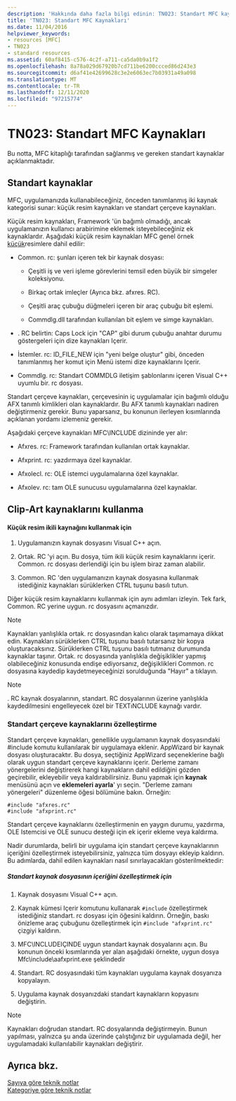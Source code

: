 ```yaml
---
description: 'Hakkında daha fazla bilgi edinin: TN023: Standart MFC kaynakları'
title: 'TN023: Standart MFC Kaynakları'
ms.date: 11/04/2016
helpviewer_keywords:
- resources [MFC]
- TN023
- standard resources
ms.assetid: 60af8415-c576-4c2f-a711-ca5da0b9a1f2
ms.openlocfilehash: 8a78a029d67920b7cd711be6200ccced86d243e3
ms.sourcegitcommit: d6af41e42699628c3e2e6063ec7b03931a49a098
ms.translationtype: MT
ms.contentlocale: tr-TR
ms.lasthandoff: 12/11/2020
ms.locfileid: "97215774"
---
```

# <a name="tn023-standard-mfc-resources"></a>TN023: Standart MFC Kaynakları

Bu notta, MFC kitaplığı tarafından sağlanmış ve gereken standart kaynaklar açıklanmaktadır.

## <a name="standard-resources"></a>Standart kaynaklar

MFC, uygulamanızda kullanabileceğiniz, önceden tanımlanmış iki kaynak kategorisi sunar: küçük resim kaynakları ve standart çerçeve kaynakları.

Küçük resim kaynakları, Framework 'ün bağımlı olmadığı, ancak uygulamanızın kullanıcı arabirimine eklemek isteyebileceğiniz ek kaynaklardır. Aşağıdaki küçük resim kaynakları MFC genel örnek [küçük](../overview/visual-cpp-samples.md)resimlere dahil edilir:

- Common. rc: şunları içeren tek bir kaynak dosyası:

  - Çeşitli iş ve veri işleme görevlerini temsil eden büyük bir simgeler koleksiyonu.

  - Birkaç ortak imleçler (Ayrıca bkz. afxres. RC).

  - Çeşitli araç çubuğu düğmeleri içeren bir araç çubuğu bit eşlemi.

  - Commdlg.dll tarafından kullanılan bit eşlem ve simge kaynakları.

- . RC belirtin: Caps Lock için "CAP" gibi durum çubuğu anahtar durumu göstergeleri için dize kaynakları Içerir.

- İstemler. rc: ID_FILE_NEW için "yeni belge oluştur" gibi, önceden tanımlanmış her komut için Menü istemi dize kaynaklarını Içerir.

- Commdlg. rc: Standart COMMDLG iletişim şablonlarını içeren Visual C++ uyumlu bir. rc dosyası.

Standart çerçeve kaynakları, çerçevesinin iç uygulamalar için bağımlı olduğu AFX tanımlı kimlikleri olan kaynaklardır. Bu AFX tanımlı kaynakları nadiren değiştirmeniz gerekir. Bunu yaparsanız, bu konunun ilerleyen kısımlarında açıklanan yordamı izlemeniz gerekir.

Aşağıdaki çerçeve kaynakları MFC\INCLUDE dizininde yer alır:

- Afxres. rc: Framework tarafından kullanılan ortak kaynaklar.

- Afxprint. rc: yazdırmaya özel kaynaklar.

- Afxolecl. rc: OLE istemci uygulamalarına özel kaynaklar.

- Afxolev. rc: tam OLE sunucusu uygulamalarına özel kaynaklar.

## <a name="using-clip-art-resources"></a>Clip-Art kaynaklarını kullanma

#### <a name="to-use-a-clip-art-binary-resource"></a>Küçük resim ikili kaynağını kullanmak için

1. Uygulamanızın kaynak dosyasını Visual C++ açın.

1. Ortak. RC 'yi açın. Bu dosya, tüm ikili küçük resim kaynaklarını içerir. Common. rc dosyası derlendiği için bu işlem biraz zaman alabilir.

1. Common. RC 'den uygulamanızın kaynak dosyasına kullanmak istediğiniz kaynakları sürüklerken CTRL tuşunu basılı tutun.

Diğer küçük resim kaynaklarını kullanmak için aynı adımları izleyin. Tek fark, Common. RC yerine uygun. rc dosyasını açmanızdır.

> [!NOTE]
> Kaynakları yanlışlıkla ortak. rc dosyasından kalıcı olarak taşımamaya dikkat edin. Kaynakları sürüklerken CTRL tuşunu basılı tutarsanız bir kopya oluşturacaksınız. Sürüklerken CTRL tuşunu basılı tutmanız durumunda kaynaklar taşınır. Ortak. rc dosyasında yanlışlıkla değişiklikler yapmış olabileceğiniz konusunda endişe ediyorsanız, değişiklikleri Common. rc dosyasına kaydedip kaydetmeyeceğinizi sorulduğunda "Hayır" a tıklayın.

> [!NOTE]
> . RC kaynak dosyalarının, standart. RC dosyalarının üzerine yanlışlıkla kaydedilmesini engelleyecek özel bir TEXTıNCLUDE kaynağı vardır.

### <a name="customizing-standard-framework-resources"></a>Standart çerçeve kaynaklarını özelleştirme

Standart çerçeve kaynakları, genellikle uygulamanın kaynak dosyasındaki #include komutu kullanılarak bir uygulamaya eklenir. AppWizard bir kaynak dosyası oluşturacaktır. Bu dosya, seçtiğiniz AppWizard seçeneklerine bağlı olarak uygun standart çerçeve kaynaklarını içerir. Derleme zamanı yönergelerini değiştirerek hangi kaynakların dahil edildiğini gözden geçirebilir, ekleyebilir veya kaldırabilirsiniz. Bunu yapmak için **kaynak** menüsünü açın ve **eklemeleri ayarla**' yı seçin. "Derleme zamanı yönergeleri" düzenleme öğesi bölümüne bakın. Örneğin:

```
#include "afxres.rc"
#include "afxprint.rc"
```

Standart çerçeve kaynaklarını özelleştirmenin en yaygın durumu, yazdırma, OLE Istemcisi ve OLE sunucu desteği için ek içerir ekleme veya kaldırma.

Nadir durumlarda, belirli bir uygulama için standart çerçeve kaynaklarının içeriğini özelleştirmek isteyebilirsiniz, yalnızca tüm dosyayı ekleyip kaldırın. Bu adımlarda, dahil edilen kaynakları nasıl sınırlayacakları gösterilmektedir:

##### <a name="to-customize-the-contents-of-a-standard-resource-file"></a>Standart kaynak dosyasının içeriğini özelleştirmek için

1. Kaynak dosyasını Visual C++ açın.

1. Kaynak kümesi Içerir komutunu kullanarak `#include` özelleştirmek istediğiniz standart. rc dosyası için öğesini kaldırın. Örneğin, baskı önizleme araç çubuğunu özelleştirmek için `#include "afxprint.rc"` çizgiyi kaldırın.

1. MFC\INCLUDEIÇINDE uygun standart kaynak dosyalarını açın. Bu konunun önceki kısımlarında yer alan aşağıdaki örnekte, uygun dosya Mfc\include\aafxprint.exe şeklindedir

1. Standart. RC dosyasındaki tüm kaynakları uygulama kaynak dosyanıza kopyalayın.

1. Uygulama kaynak dosyanızdaki standart kaynakların kopyasını değiştirin.

> [!NOTE]
> Kaynakları doğrudan standart. RC dosyalarında değiştirmeyin. Bunun yapılması, yalnızca şu anda üzerinde çalıştığınız bir uygulamada değil, her uygulamadaki kullanılabilir kaynakları değiştirir.

## <a name="see-also"></a>Ayrıca bkz.

[Sayıya göre teknik notlar](../mfc/technical-notes-by-number.md)<br/>
[Kategoriye göre teknik notlar](../mfc/technical-notes-by-category.md)
